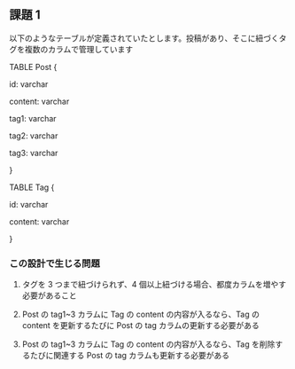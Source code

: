 ## 課題 1

以下のようなテーブルが定義されていたとします。投稿があり、そこに紐づくタグを複数のカラムで管理しています

TABLE Post {

id: varchar

content: varchar

tag1: varchar

tag2: varchar

tag3: varchar

}

TABLE Tag {

id: varchar

content: varchar

}

### この設計で生じる問題

1. タグを 3 つまで紐づけられず、4 個以上紐づける場合、都度カラムを増やす必要があること

2. Post の tag1~3 カラムに Tag の content の内容が入るなら、Tag の content を更新するたびに Post の tag カラムの更新する必要がある

3. Post の tag1~3 カラムに Tag の content の内容が入るなら、Tag を削除するたびに関連する Post の tag カラムも更新する必要がある
